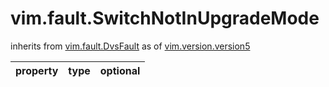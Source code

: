 vim.fault.SwitchNotInUpgradeMode
================================
inherits from [vim.fault.DvsFault](docs/vim.fault.DvsFault.md)
as of [vim.version.version5](docs/vim.version.md)

| property | type | optional |
|:---------|:-----|:---------|
